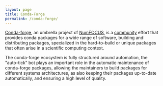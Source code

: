 ```yaml
---
layout: page
title: Conda-Forge
permalink: /conda-forge/
---
```

  [Conda-forge](https://numfocus.org/project/conda-forge), an umbrella project of [NumFOCUS](https://numfocus.org/), is a [community](https://gitter.im/conda-forge/conda-forge.github.io) effort that provides conda packages for a wide range of software, building and distributing packages, specialized in the hard-to-build or unique packages that often arise in a scientific computing context. 

  The conda-forge ecosystem is fully structured around automation, the "auto-tick" bot plays an important role in the automatic maintenance of conda-forge packages, allowing the maintainers to build packages for different systems architectures, as also keeping their packages up-to-date automatically, and ensuring a high level of quality.
